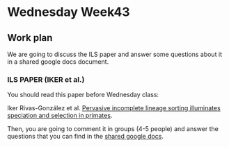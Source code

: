 # Wednesday Week43

## Work plan

We are going to discuss the ILS paper and answer some questions about it in a shared google docs document.

### ILS PAPER (IKER et al.)

You should read this paper before Wednesday class:

Iker Rivas-González et al. [Pervasive incomplete lineage sorting illuminates speciation and selection in primates](https://www.science.org/doi/10.1126/science.abn4409).

Then, you are going to comment it in groups (4-5 people) and answer the questions that you can find in the [shared google docs](https://docs.google.com/document/d/1yXTA4eyAgJLPCbEiUYZVlpczaAH6i6zTGkaXXb5ha4I/edit?usp=sharing).

